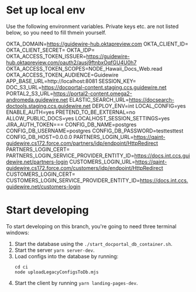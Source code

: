# Set up local env

Use the following environment variables. Private keys etc. are not listed below, so you need to fill thmein yourself.

OKTA_DOMAIN=https://guidewire-hub.oktapreview.com
OKTA_CLIENT_ID=
OKTA_CLIENT_SECRET=
OKTA_IDP=
OKTA_ACCESS_TOKEN_ISSUER=https://guidewire-hub.oktapreview.com/oauth2/ausj9ftnbxOqfGU4U0h7
OKTA_ACCESS_TOKEN_SCOPES=NODE_Hawaii_Docs_Web.read
OKTA_ACCESS_TOKEN_AUDIENCE=Guidewire
APP_BASE_URL=http://localhost:8081
SESSION_KEY=
DOC_S3_URL=https://docportal-content.staging.ccs.guidewire.net
PORTAL2_S3_URL=https://portal2-content.omega2-andromeda.guidewire.net
ELASTIC_SEARCH_URL=https://docsearch-doctools.staging.ccs.guidewire.net
DEPLOY_ENV=int
LOCAL_CONFIG=yes
ENABLE_AUTH=yes
PRETEND_TO_BE_EXTERNAL=no
ALLOW_PUBLIC_DOCS=yes
LOCALHOST_SESSION_SETTINGS=yes
JIRA_AUTH_TOKEN===
CONFIG_DB_NAME=postgres
CONFIG_DB_USERNAME=postgres
CONFIG_DB_PASSWORD=testtesttest
CONFIG_DB_HOST=0.0.0.0
PARTNERS_LOGIN_URL=https://qaint-guidewire.cs172.force.com/partners/idp/endpoint/HttpRedirect
PARTNERS_LOGIN_CERT=
PARTNERS_LOGIN_SERVICE_PROVIDER_ENTITY_ID=https://docs.int.ccs.guidewire.net/partners-login
CUSTOMERS_LOGIN_URL=https://qaint-guidewire.cs172.force.com/customers/idp/endpoint/HttpRedirect
CUSTOMERS_LOGIN_CERT=
CUSTOMERS_LOGIN_SERVICE_PROVIDER_ENTITY_ID=https://docs.int.ccs.guidewire.net/customers-login

# Start developing

To start developing on this branch, you're going to need three terminal windows:

1. Start the database using the `./start_docportal_db_container.sh`.
2. Start the server `yarn server-dev`.
3. Load configs into the database by running:
   ```
   cd ci
   node uploadLegacyConfigsToDb.mjs
   ```
4. Start the client by running `yarn landing-pages-dev`.
